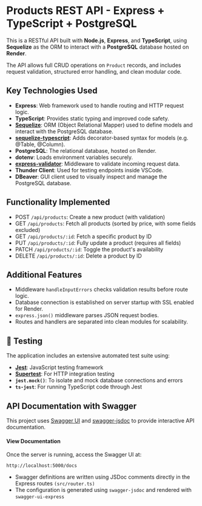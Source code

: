 # Products REST API - Express + TypeScript + PostgreSQL

This is a RESTful API built with **Node.js**, **Express**, and **TypeScript**, using **Sequelize** as the ORM to interact with a **PostgreSQL** database hosted on **Render**.

The API allows full CRUD operations on `Product` records, and includes request validation, structured error handling, and clean modular code.

## Key Technologies Used

- **Express**: Web framework used to handle routing and HTTP request logic.
- **TypeScript**: Provides static typing and improved code safety.
- **[Sequelize](https://sequelize.org/docs/v6/)**: ORM (Object Relational Mapper) used to define models and interact with the PostgreSQL database.
- **[sequelize-typescript](https://sequelize.org/docs/v7/models/data-types/)**: Adds decorator-based syntax for models (e.g. @Table, @Column).
- **PostgreSQL**: The relational database, hosted on Render.
- **dotenv**: Loads environment variables securely.
- **[express-validator](https://express-validator.github.io/docs/)**: Middleware to validate incoming request data.
- **Thunder Client**: Used for testing endpoints inside VSCode.
- **DBeaver**: GUI client used to visually inspect and manage the PostgreSQL database.

## Functionality Implemented

- POST `/api/products`: Create a new product (with validation)
- GET `/api/products`: Fetch all products (sorted by price, with some fields excluded)
- GET `/api/products/:id`: Fetch a specific product by ID
- PUT `/api/products/:id`: Fully update a product (requires all fields)
- PATCH `/api/products/:id`: Toggle the product's availability
- DELETE `/api/products/:id`: Delete a product by ID

## Additional Features

- Middleware `handleInputErrors` checks validation results before route logic.
- Database connection is established on server startup with SSL enabled for Render.
- `express.json()` middleware parses JSON request bodies.
- Routes and handlers are separated into clean modules for scalability.

## 🧪 Testing

The application includes an extensive automated test suite using:

- **[Jest](https://jestjs.io/)**: JavaScript testing framework
- **[Supertest](https://github.com/ladjs/supertest)**: For HTTP integration testing
- **`jest.mock()`**: To isolate and mock database connections and errors
- **`ts-jest`**: For running TypeScript code through Jest

## API Documentation with Swagger

This project uses [Swagger UI](https://www.npmjs.com/package/swagger-ui-express) and [swagger-jsdoc](https://www.npmjs.com/package/swagger-jsdoc) to provide interactive API documentation.

#### View Documentation

Once the server is running, access the Swagger UI at:
```
http://localhost:5000/docs
```

- Swagger definitions are written using JSDoc comments directly in the Express routes `(src/router.ts)`
- The configuration is generated using `swagger-jsdoc` and rendered with `swagger-ui-express`